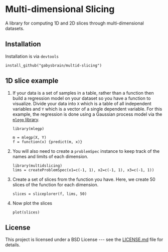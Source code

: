  
# Multi-dimensional Slicing

A library for computing 1D and 2D slices through multi-dimensional datasets. 

## Installation

Installation is via `devtools`

```
install_github("gabysbrain/multid-slicing")
```

## 1D slice example

1. If your data is a set of samples in a table, rather than a function then 
   build a regression model on your dataset so you have a function to 
   visualize. Divide your data into `X` which is a table of all independent
   variables and `Y` which is a vector of a single dependent variable. For this
   example, the regression is done using a Gaussian process model via
   the [`mlegp` library](https://cran.r-project.org/web/packages/mlegp/index.html).
   ```
   library(mlegp)

   m = mlegp(X, Y)
   f = function(x) {predict(m, x)}
   ```
2. You will also need to create a `problemSpec` instance to keep track of 
   the names and limits of each dimension.
   ```
   library(multidslicing)
   lims = createProblemSpec(x1=c(-1, 1), x2=c(-1, 1), x3=c(-1, 1))
   ```
3. Create a set of slices from the function you have. Here, we create 50 
   slices of the function for each dimension.
   ```
   slices = sliceplorer(f, lims, 50)
   ```
4. Now plot the slices
   ```
   plot(slices)
   ```

## License

This project is licensed under a BSD License --- see the 
[LICENSE.md](LICENSE.md) file for details.

